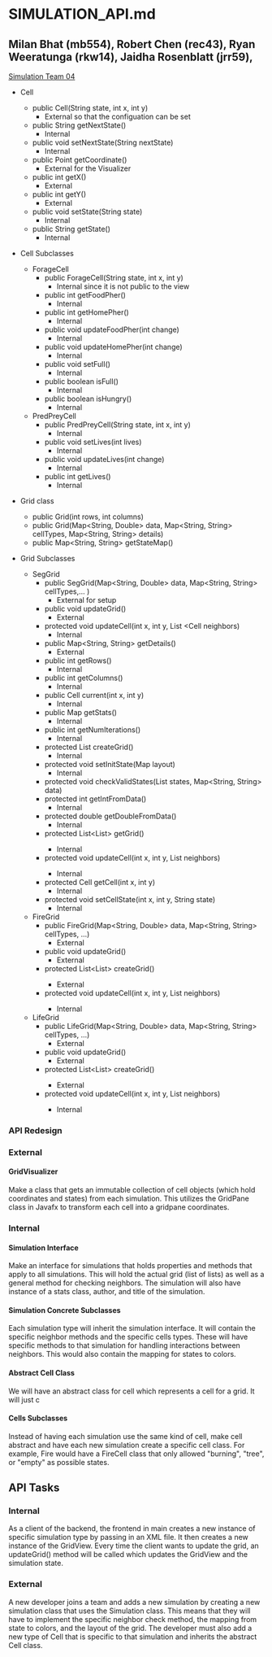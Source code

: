 # SIMULATION_API.md

## Milan Bhat (mb554), Robert Chen (rec43), Ryan Weeratunga (rkw14), Jaidha Rosenblatt (jrr59),

[Simulation Team 04](https://www2.cs.duke.edu/courses/compsci308/current/classwork/05_slogo_api/simulation_apis/api_simulation_team04.txt)
*  Cell
    * public Cell(String state, int x, int y) 
        * External so that the configuation can be set
    * public String getNextState() 
        * Internal
    * public void setNextState(String nextState) 
        * Internal
    * public Point getCoordinate() 
        * External for the Visualizer
    * public int getX() 
        * External
    * public int getY() 
        * External
    * public void setState(String state) 
        * Internal
    * public String getState() 
        * Internal
*  Cell Subclasses
    *  ForageCell
        * public ForageCell(String state, int x, int y) 
            * Internal since it is not public to the view
        * public int getFoodPher() 
            * Internal 
        * public int getHomePher() 
            * Internal
        * public void updateFoodPher(int change) 
            * Internal
        * public void updateHomePher(int change) 
            * Internal
        * public void setFull() 
            * Internal
        * public boolean isFull() 
            * Internal
        * public boolean isHungry()
            * Internal
    * PredPreyCell
        * public PredPreyCell(String state, int x, int y) 
            * Internal
        * public void setLives(int lives) 
            * Internal
        * public void updateLives(int change)
            * Internal
        * public int getLives() 
            * Internal

*  Grid class
    * public Grid(int rows, int columns) 
    * public Grid(Map<String, Double> data, Map<String, String> cellTypes, Map<String, String> details)
    * public Map<String, String> getStateMap() 
*  Grid Subclasses
    * SegGrid
        * public SegGrid(Map<String, Double> data, Map<String, String> cellTypes,... )
            * External for setup
        * public void updateGrid() 
            * External
        * protected void updateCell(int x, int y, List <Cell neighbors)
            * Internal
        * public Map<String, String> getDetails()
            * External
        * public int getRows() 
            * Internal
        * public int getColumns() 
            * Internal
        * public Cell current(int x, int y)
            * Internal
        * public Map getStats()
            * Internal
        * public int getNumIterations()
            * Internal
        * protected List createGrid()
            * Internal
        * protected void setInitState(Map layout)
            * Internal
        * protected void checkValidStates(List<String> states, Map<String, String> data)
        * protected int getIntFromData()
            * Internal
        * protected double getDoubleFromData()
            * Internal
        * protected List<List<Cell>> getGrid()
            * Internal
        * protected void updateCell(int x, int y, List<Cell> neighbors)
            * Internal
        * protected Cell getCell(int x, int y) 
            * Internal
        * protected void setCellState(int x, int y, String state)
            * Internal
    * FireGrid
        * public FireGrid(Map<String, Double> data, Map<String, String> cellTypes, ...)
            * External
        * public void updateGrid() 
            * External
        * protected List<List<Cell>> createGrid() 
            * External
        * protected void updateCell(int x, int y, List<Cell> neighbors)
            * Internal
    * LifeGrid
        * public LifeGrid(Map<String, Double> data, Map<String, String> cellTypes, ...)
            * External
        * public void updateGrid() 
            * External
        * protected List<List<Cell>> createGrid() 
            * External
        * protected void updateCell(int x, int y, List<Cell> neighbors) 
            * Internal
            
### API Redesign
### External
#### GridVisualizer
Make a class that gets an immutable collection of cell objects (which hold coordinates and states) from each simulation. This utilizes the GridPane class in Javafx to transform each cell into a gridpane coordinates.

### Internal

#### Simulation Interface
Make an interface for simulations that holds properties and methods that apply to all simulations. This will hold the actual grid (list of lists) as well as a general method for checking neighbors. The simulation will also have instance of a stats class, author, and title of the simulation.

#### Simulation Concrete Subclasses
Each simulation type will inherit the simulation interface. It will contain the specific neighbor methods and the specific cells types. These will have specific methods to that simulation for handling interactions between neighbors. This would also contain the mapping for states to colors.

#### Abstract Cell Class
We will have an abstract class for cell which represents a cell for a grid. It will just c

#### Cells Subclasses
Instead of having each simulation use the same kind of cell, make cell abstract and have each new simulation create a specific cell class. For example, Fire would have a FireCell class that only allowed "burning", "tree", or "empty" as possible states.

## API Tasks
### Internal
As a client of the backend, the frontend in main creates a new instance of specific simulation type by passing in an XML file. It then creates a new instance of the GridView. Every time the client wants to update the grid, an updateGrid() method will be called which updates the GridView and the simulation state.
### External
A new developer joins a team and adds a new simulation by creating a new simulation class that uses the Simulation class. This means that they will have to implement the specific neighbor check method, the mapping from state to colors, and the layout of the grid. The developer must also add a new type of Cell that is specific to that simulation and inherits the abstract Cell class.

 

